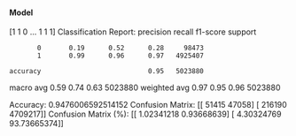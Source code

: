 #### Model
[1 1 0 ... 1 1 1]
Classification Report:
              precision    recall  f1-score   support

           0       0.19      0.52      0.28     98473
           1       0.99      0.96      0.97   4925407

    accuracy                           0.95   5023880
   macro avg       0.59      0.74      0.63   5023880
weighted avg       0.97      0.95      0.96   5023880

Accuracy: 0.9476006592514152
Confusion Matrix:
[[  51415   47058]
 [ 216190 4709217]]
Confusion Matrix (%):
[[ 1.02341218  0.93668639]
 [ 4.30324769 93.73665374]]

